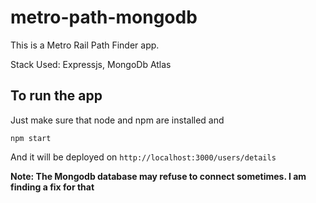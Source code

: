 # metro-path-mongodb

This is a Metro Rail Path Finder app.

Stack Used: Expressjs, MongoDb Atlas

## To run the app
Just make sure that node and npm are installed and 
```
npm start
```
And it will be deployed on `http://localhost:3000/users/details`

**Note: The Mongodb database may refuse to connect sometimes. I am finding a fix for that**
